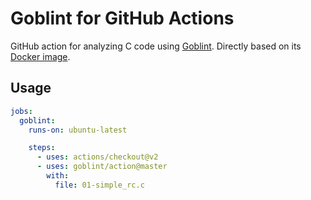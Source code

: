 # Goblint for GitHub Actions

GitHub action for analyzing C code using [Goblint](https://github.com/goblint/analyzer).
Directly based on its [Docker image](https://github.com/goblint/analyzer/pkgs/container/analyzer).

## Usage

```yml
jobs:
  goblint:
    runs-on: ubuntu-latest

    steps:
      - uses: actions/checkout@v2
      - uses: goblint/action@master
        with:
          file: 01-simple_rc.c
```
